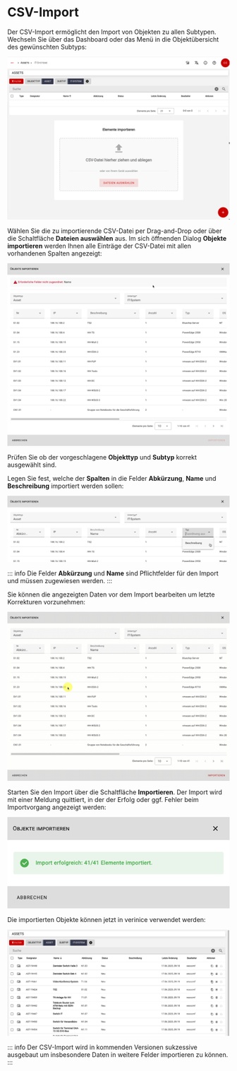 <!-- © 2025 The Project Contributors - see AUTHORS.txt -->
# CSV-Import

Der CSV-Import ermöglicht den Import von Objekten zu allen Subtypen. Wechseln Sie über das Dashboard oder das Menü in die Objektübersicht des gewünschten Subtyps:

![CSV-Import in der Objektübersicht](/assets/manual/verinice-39-csv-objectlist.de.png)

Wählen Sie die zu importierende CSV-Datei per Drag-and-Drop oder über die Schaltfläche **Dateien auswählen** aus. Im sich öffnenden Dialog **Objekte importieren** werden Ihnen alle Einträge der CSV-Datei mit allen vorhandenen Spalten angezeigt:

![Objekt importieren](/assets/manual/verinice-39-import-objects-dialog.de.png)

Prüfen Sie ob der vorgeschlagene **Objekttyp** und **Subtyp** korrekt ausgewählt sind.

Legen Sie fest, welche der **Spalten** in die Felder **Abkürzung**, **Name** und **Beschreibung** importiert werden sollen:

![Felder zuweisen](/assets/manual/verinice-39-assign-fields.de.png)

::: info Die Felder **Abkürzung** und **Name** sind Pflichtfelder für den Import und müssen zugewiesen werden.
:::

Sie können die angezeigten Daten vor dem Import bearbeiten um letzte Korrekturen vorzunehmen:

![Daten vor Import korrigieren](/assets/manual/verinice-39-change-data.de.gif)

Starten Sie den Import über die Schaltfläche **Importieren**. Der Import wird mit einer Meldung quittiert, in der der Erfolg oder ggf. Fehler beim Importvorgang angezeigt werden:

![Import erfolgreich](/assets/manual/verinice-39-import-success.de.png)

Die importierten Objekte können jetzt in verinice verwendet werden:

![Importierte Objekte](/assets/manual/verinice-39-imported-objects.de.png)

::: info Der CSV-Import wird in kommenden Versionen sukzessive ausgebaut um insbesondere Daten in weitere Felder importieren zu können.
:::
